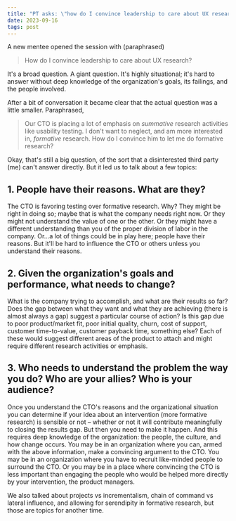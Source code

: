```yaml
---
title: "PT asks: \"how do I convince leadership to care about UX research?\""
date: 2023-09-16
tags: post
---
```


A new mentee opened the session with (paraphrased)

> How do I convince leadership to care about UX research?

It's a broad question. A giant question. It's highly situational; it's hard to answer without deep knowledge of the organization's goals, its failings, and the people involved.

After a bit of conversation it became clear that the actual question was a little smaller. Paraphrased,

> Our CTO is placing a lot of emphasis on _summative_ research activities like usability testing. I don't want to neglect, and am more interested in, _formative_ research. How do I convince him to let me do formative research?

Okay, that's still a big question, of the sort that a disinterested third party (me) can't answer directly. But it led us to talk about a few topics:

## 1\. People have their reasons. What are they?

The CTO is favoring testing over formative research. Why? They might be right in doing so; maybe that is what the company needs right now. Or they might not understand the value of one or the other. Or they might have a different understanding than you of the proper division of labor in the company. Or…a lot of things could be in play here; people have their reasons. But it'll be hard to influence the CTO or others unless you understand their reasons.

## 2\. Given the organization's goals and performance, what needs to change?

What is the company trying to accomplish, and what are their results so far? Does the gap between what they want and what they are achieving (there is almost always a gap) suggest a particular course of action? Is this gap due to poor product/market fit, poor initial quality, churn, cost of support, customer time-to-value, customer payback time, something else? Each of these would suggest different areas of the product to attach and might require different research activities or emphasis.

## 3\. Who needs to understand the problem the way you do? Who are your allies? Who is your audience?

Once you understand the CTO's reasons and the organizational situation you can determine if your idea about an intervention (more formative research) is sensible or not – whether or not it will contribute meaningfully to closing the results gap. But then you need to make it happen. And this requires deep knowledge of the organization: the people, the culture, and how change occurs. You may be in an organization where you can, armed with the above information, make a convincing argument to the CTO. You may be in an organization where you have to recruit like-minded people to surround the CTO. Or you may be in a place where convincing the CTO is less important than engaging the people who would be helped more directly by your intervention, the product managers.

We also talked about projects vs incrementalism, chain of command vs lateral influence, and allowing for serendipity in formative research, but those are topics for another time.
